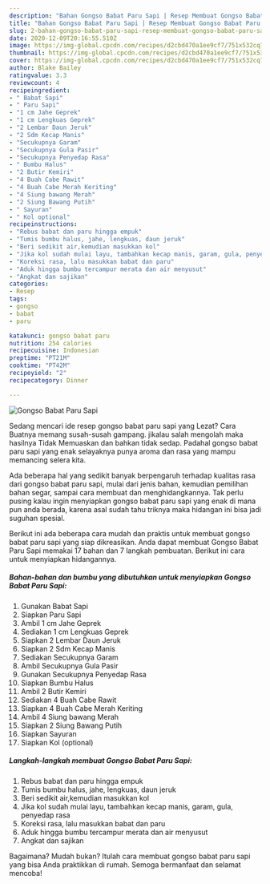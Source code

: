 ```yaml
---
description: "Bahan Gongso Babat Paru Sapi | Resep Membuat Gongso Babat Paru Sapi Yang Lezat Sekali"
title: "Bahan Gongso Babat Paru Sapi | Resep Membuat Gongso Babat Paru Sapi Yang Lezat Sekali"
slug: 2-bahan-gongso-babat-paru-sapi-resep-membuat-gongso-babat-paru-sapi-yang-lezat-sekali
date: 2020-12-09T20:16:55.510Z
image: https://img-global.cpcdn.com/recipes/d2cbd470a1ee9cf7/751x532cq70/gongso-babat-paru-sapi-foto-resep-utama.jpg
thumbnail: https://img-global.cpcdn.com/recipes/d2cbd470a1ee9cf7/751x532cq70/gongso-babat-paru-sapi-foto-resep-utama.jpg
cover: https://img-global.cpcdn.com/recipes/d2cbd470a1ee9cf7/751x532cq70/gongso-babat-paru-sapi-foto-resep-utama.jpg
author: Blake Bailey
ratingvalue: 3.3
reviewcount: 4
recipeingredient:
- " Babat Sapi"
- " Paru Sapi"
- "1 cm Jahe Geprek"
- "1 cm Lengkuas Geprek"
- "2 Lembar Daun Jeruk"
- "2 Sdm Kecap Manis"
- "Secukupnya Garam"
- "Secukupnya Gula Pasir"
- "Secukupnya Penyedap Rasa"
- " Bumbu Halus"
- "2 Butir Kemiri"
- "4 Buah Cabe Rawit"
- "4 Buah Cabe Merah Keriting"
- "4 Siung bawang Merah"
- "2 Siung Bawang Putih"
- " Sayuran"
- " Kol optional"
recipeinstructions:
- "Rebus babat dan paru hingga empuk"
- "Tumis bumbu halus, jahe, lengkuas, daun jeruk"
- "Beri sedikit air,kemudian masukkan kol"
- "Jika kol sudah mulai layu, tambahkan kecap manis, garam, gula, penyedap rasa"
- "Koreksi rasa, lalu masukkan babat dan paru"
- "Aduk hingga bumbu tercampur merata dan air menyusut"
- "Angkat dan sajikan"
categories:
- Resep
tags:
- gongso
- babat
- paru

katakunci: gongso babat paru 
nutrition: 254 calories
recipecuisine: Indonesian
preptime: "PT21M"
cooktime: "PT42M"
recipeyield: "2"
recipecategory: Dinner

---
```



![Gongso Babat Paru Sapi](https://img-global.cpcdn.com/recipes/d2cbd470a1ee9cf7/751x532cq70/gongso-babat-paru-sapi-foto-resep-utama.jpg)

Sedang mencari ide resep gongso babat paru sapi yang Lezat? Cara Buatnya memang susah-susah gampang. jikalau salah mengolah maka hasilnya Tidak Memuaskan dan bahkan tidak sedap. Padahal gongso babat paru sapi yang enak selayaknya punya aroma dan rasa yang mampu memancing selera kita.

Ada beberapa hal yang sedikit banyak berpengaruh terhadap kualitas rasa dari gongso babat paru sapi, mulai dari jenis bahan, kemudian pemilihan bahan segar, sampai cara membuat dan menghidangkannya. Tak perlu pusing kalau ingin menyiapkan gongso babat paru sapi yang enak di mana pun anda berada, karena asal sudah tahu triknya maka hidangan ini bisa jadi suguhan spesial.




Berikut ini ada beberapa cara mudah dan praktis untuk membuat gongso babat paru sapi yang siap dikreasikan. Anda dapat membuat Gongso Babat Paru Sapi memakai 17 bahan dan 7 langkah pembuatan. Berikut ini cara untuk menyiapkan hidangannya.

<!--inarticleads1-->

##### Bahan-bahan dan bumbu yang dibutuhkan untuk menyiapkan Gongso Babat Paru Sapi:

1. Gunakan  Babat Sapi
1. Siapkan  Paru Sapi
1. Ambil 1 cm Jahe Geprek
1. Sediakan 1 cm Lengkuas Geprek
1. Siapkan 2 Lembar Daun Jeruk
1. Siapkan 2 Sdm Kecap Manis
1. Sediakan Secukupnya Garam
1. Ambil Secukupnya Gula Pasir
1. Gunakan Secukupnya Penyedap Rasa
1. Siapkan  Bumbu Halus
1. Ambil 2 Butir Kemiri
1. Sediakan 4 Buah Cabe Rawit
1. Siapkan 4 Buah Cabe Merah Keriting
1. Ambil 4 Siung bawang Merah
1. Siapkan 2 Siung Bawang Putih
1. Siapkan  Sayuran
1. Siapkan  Kol (optional)




<!--inarticleads2-->

##### Langkah-langkah membuat Gongso Babat Paru Sapi:

1. Rebus babat dan paru hingga empuk
1. Tumis bumbu halus, jahe, lengkuas, daun jeruk
1. Beri sedikit air,kemudian masukkan kol
1. Jika kol sudah mulai layu, tambahkan kecap manis, garam, gula, penyedap rasa
1. Koreksi rasa, lalu masukkan babat dan paru
1. Aduk hingga bumbu tercampur merata dan air menyusut
1. Angkat dan sajikan




Bagaimana? Mudah bukan? Itulah cara membuat gongso babat paru sapi yang bisa Anda praktikkan di rumah. Semoga bermanfaat dan selamat mencoba!
